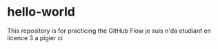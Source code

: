 # hello-world
This repository is for practicing the GitHub Flow
je suis n'da etudiant en licence 3 a pigier ci 
